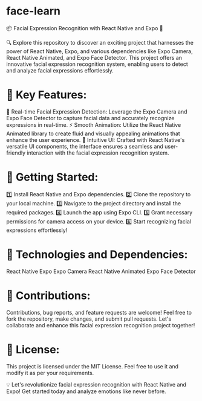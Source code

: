 # face-learn
📦 Facial Expression Recognition with React Native and Expo 📸

🔍 Explore this repository to discover an exciting project that harnesses the power of React Native, Expo, and various dependencies like Expo Camera, React Native Animated, and Expo Face Detector. This project offers an innovative facial expression recognition system, enabling users to detect and analyze facial expressions effortlessly.

# 🎯 Key Features:

👀 Real-time Facial Expression Detection: Leverage the Expo Camera and Expo Face Detector to capture facial data and accurately recognize expressions in real-time.
⚡️ Smooth Animation: Utilize the React Native Animated library to create fluid and visually appealing animations that enhance the user experience.
🌟 Intuitive UI: Crafted with React Native's versatile UI components, the interface ensures a seamless and user-friendly interaction with the facial expression recognition system.

# 🚀 Getting Started:
1️⃣ Install React Native and Expo dependencies.
2️⃣ Clone the repository to your local machine.
3️⃣ Navigate to the project directory and install the required packages.
4️⃣ Launch the app using Expo CLI.
5️⃣ Grant necessary permissions for camera access on your device.
6️⃣ Start recognizing facial expressions effortlessly!

# 🔧 Technologies and Dependencies:

React Native
Expo
Expo Camera
React Native Animated
Expo Face Detector

# 🤝 Contributions:
Contributions, bug reports, and feature requests are welcome! Feel free to fork the repository, make changes, and submit pull requests. Let's collaborate and enhance this facial expression recognition project together!

# 📄 License:
This project is licensed under the MIT License. Feel free to use it and modify it as per your requirements.

💡 Let's revolutionize facial expression recognition with React Native and Expo! Get started today and analyze emotions like never before.
